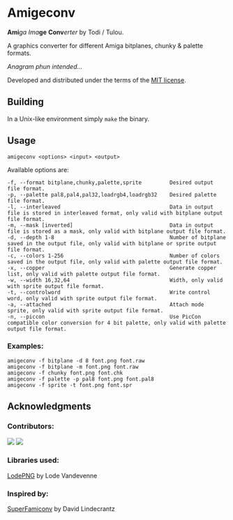 # Amigeconv
**Ami**_ga_ _Ima_**ge** **Conv**_erter_ by Todi / Tulou.

A graphics converter for different Amiga bitplanes, chunky & palette formats.

*Anagram phun intended...*

Developed and distributed under the terms of the [MIT license](./LICENSE).

## Building

In a Unix-like environment simply `make` the binary.

## Usage

	amigeconv <options> <input> <output>

Available options are:

	-f, --format bitplane,chunky,palette,sprite         Desired output file format.
	-p, --palette pal8,pal4,pal32,loadrgb4,loadrgb32    Desired palette file format.
	-l, --interleaved                                   Data in output file is stored in interleaved format, only valid with bitplane output file format.
	-m, --mask [inverted]                               Data in output file is stored as a mask, only valid with bitplane output file format.
	-d, --depth 1-8                                     Number of bitplane saved in the output file, only valid with bitplane or sprite output file format.
	-c, --colors 1-256                                  Number of colors saved in the output file, only valid with palette output file format.
	-x, --copper                                        Generate copper list, only valid with palette output file format.
	-w, --width 16,32,64                                Width, only valid with sprite output file format.
	-t, --controlword                                   Write control word, only valid with sprite output file format.
	-a, --attached                                      Attach mode sprite, only valid with sprite output file format.
	-n, --piccon                                        Use PicCon compatible color conversion for 4 bit palette, only valid with palette output file format.

### Examples:

	amigeconv -f bitplane -d 8 font.png font.raw
	amigeconv -f bitplane -m font.png font.raw
	amigeconv -f chunky font.png font.chk
	amigeconv -f palette -p pal8 font.png font.pal8
	amigeconv -f sprite -t font.png font.spr

## Acknowledgments

### Contributors:

[![](https://github.com/tditlu.png?size=24)](https://github.com/tditlu)
[![](https://github.com/timfel.png?size=24)](https://github.com/timfel)

### Libraries used:

[LodePNG](http://lodev.org/lodepng/) by Lode Vandevenne

### Inspired by:

[SuperFamiconv](https://github.com/Optiroc/SuperFamiconv) by David Lindecrantz
